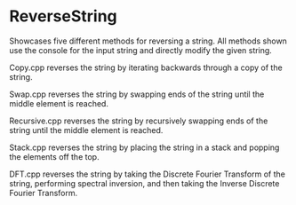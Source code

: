 # ReverseString
Showcases five different methods for reversing a string. All methods shown use the console for the input string and directly modify the given string.

Copy.cpp reverses the string by iterating backwards through a copy of the string.

Swap.cpp reverses the string by swapping ends of the string until the middle element is reached.

Recursive.cpp reverses the string by recursively swapping ends of the string until the middle element is reached.

Stack.cpp reverses the string by placing the string in a stack and popping the elements off the top.

DFT.cpp reverses the string by taking the Discrete Fourier Transform of the string, performing spectral inversion, and then taking the Inverse Discrete Fourier Transform.
